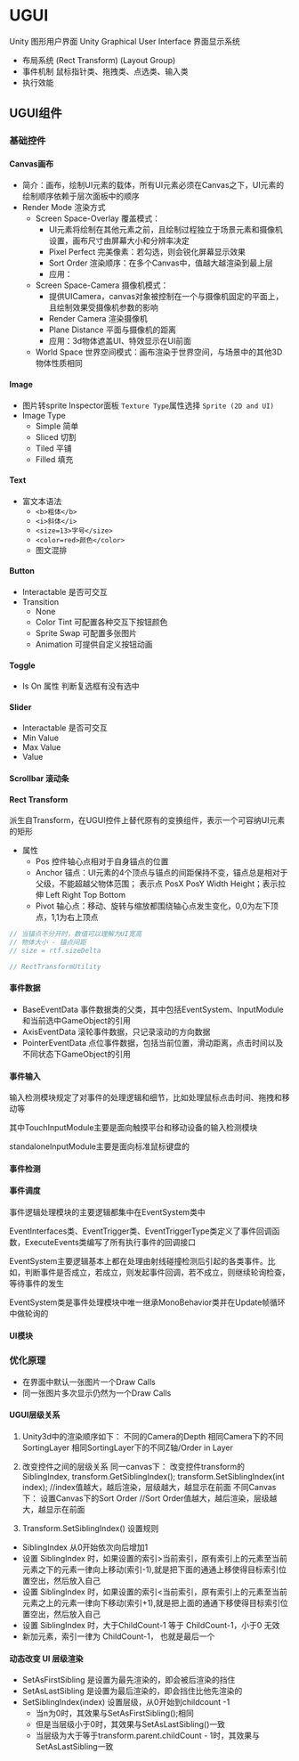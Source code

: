 # UGUI

Unity 图形用户界面 Unity Graphical User Interface 界面显示系统

- 布局系统 (Rect Transform) (Layout Group)
- 事件机制 鼠标指针类、拖拽类、点选类、输入类
- 执行效能

## UGUI组件

### 基础控件

#### Canvas画布

- 简介：画布，绘制UI元素的载体，所有UI元素必须在Canvas之下，UI元素的绘制顺序依赖于层次面板中的顺序
- Render Mode 渲染方式
  - Screen Space-Overlay 覆盖模式：
    - UI元素将绘制在其他元素之前，且绘制过程独立于场景元素和摄像机设置，画布尺寸由屏幕大小和分辨率决定
    - Pixel Perfect 完美像素：若勾选，则会锐化屏幕显示效果
    - Sort Order 渲染顺序：在多个Canvas中，值越大越渲染到最上层
    - 应用：
  - Screen Space-Camera 摄像机模式：
    - 提供UICamera，canvas对象被控制在一个与摄像机固定的平面上，且绘制效果受摄像机参数的影响
    - Render Camera 渲染摄像机
    - Plane Distance 平面与摄像机的距离
    - 应用：3d物体遮盖UI、特效显示在UI前面
  - World Space 世界空间模式：画布渲染于世界空间，与场景中的其他3D物体性质相同

#### Image

- 图片转sprite Inspector面板 ```Texture Type```属性选择 ```Sprite (2D and UI)```
- Image Type
  - Simple 简单
  - Sliced 切割
  - Tiled 平铺
  - Filled 填充

#### Text

- 富文本语法
  - ```<b>粗体</b>```
  - ```<i>斜体</i>```
  - ```<size=13>字号</size>```
  - ```<color=red>颜色</color>```
  - 图文混排

#### Button

- Interactable 是否可交互
- Transition
  - None
  - Color Tint 可配置各种交互下按钮颜色
  - Sprite Swap 可配置多张图片
  - Animation 可提供自定义按钮动画

#### Toggle

- Is On 属性 判断复选框有没有选中

#### Slider

- Interactable 是否可交互
- Min Value
- Max Value
- Value

#### Scrollbar 滚动条

#### Rect Transform

派生自Transform，在UGUI控件上替代原有的变换组件，表示一个可容纳UI元素的矩形

- 属性
  - Pos 控件轴心点相对于自身锚点的位置
  - Anchor 锚点：UI元素的4个顶点与锚点的间距保持不变，锚点总是相对于父级，不能超越父物体范围； 表示点 PosX PosY Width Height；表示拉伸 Left Right Top Bottom
  - Pivot 轴心点：移动、旋转与缩放都围绕轴心点发生变化，0,0为左下顶点，1,1为右上顶点

```C#
// 当锚点不分开时，数值可以理解为UI宽高
// 物体大小 - 锚点间距
// size = rtf.sizeDelta

// RectTransformUtility
```

#### 事件数据

- BaseEventData 事件数据类的父类，其中包括EventSystem、InputModule和当前选中GameObject的引用
- AxisEventData 滚轮事件数据，只记录滚动的方向数据
- PointerEventData 点位事件数据，包括当前位置，滑动距离，点击时间以及不同状态下GameObject的引用

#### 事件输入

输入检测模块规定了对事件的处理逻辑和细节，比如处理鼠标点击时间、拖拽和移动等

其中TouchInputModule主要是面向触摸平台和移动设备的输入检测模块

standaloneInputModule主要是面向标准鼠标键盘的

#### 事件检测

#### 事件调度

事件逻辑处理模块的主要逻辑都集中在EventSystem类中

EventInterfaces类、EventTrigger类、EventTriggerType类定义了事件回调函数，ExecuteEvents类编写了所有执行事件的回调接口

EventSystem主要逻辑基本上都在处理由射线碰撞检测后引起的各类事件。比如，判断事件是否成立，若成立，则发起事件回调，若不成立，则继续轮询检查，等待事件的发生

EventSystem类是事件处理模块中唯一继承MonoBehavior类并在Update帧循环中做轮询的

#### UI模块

### 优化原理

- 在界面中默认一张图片一个Draw Calls
- 同一张图片多次显示仍然为一个Draw Calls

#### UGUI层级关系

1. Unity3d中的渲染顺序如下：
  不同的Camera的Depth
  相同Camera下的不同SortingLayer
  相同SortingLayer下的不同Z轴/Order in Layer

2. 改变控件之间的层级关系
  同一canvas下：
  改变控件transform的SiblingIndex,
  transform.GetSiblingIndex();
  transform.SetSiblingIndex(int index); //index值越大，越后渲染，层级越大，越显示在前面
  不同Canvas下： 设置Canvas下的Sort Order //Sort Order值越大，越后渲染，层级越大，越显示在前面

3. Transform.SetSiblingIndex() 设置规则

- SiblingIndex 从0开始依次向后增加1
- 设置 SiblingIndex 时，如果设置的索引>当前索引，原有索引上的元素至当前元素之下的元素一律向上移动(索引-1),就是把下面的通通上移使得目标索引位置空出，然后放入自己
- 设置 SiblingIndex 时，如果设置的索引<当前索引，原有索引上的元素至当前元素之上的元素一律向下移动(索引+1),就是把上面的通通下移使得目标索引位置空出，然后放入自己
- 设置 SiblingIndex 时，大于ChildCount-1 等于 ChildCount-1，小于0 无效
- 新加元素，索引一律为 ChildCount-1， 也就是最后一个

#### 动态改变 UI 层级渲染

- SetAsFirstSibling  是设置为最先渲染的，即会被后渲染的挡住
- SetAsLastSibling   是设置为最后渲染的，即会挡住比他先渲染的
- SetSiblingIndex(index) 设置层级，从0开始到childcount -1
  - 当n为0时，其效果与SetAsFirstSibling();相同
  - 但是当层级小于0时，其效果与SetAsLastSibling()一致
  - 当层级为大于等于transform.parent.childCount - 1时，其效果与SetAsLastSibling一致
